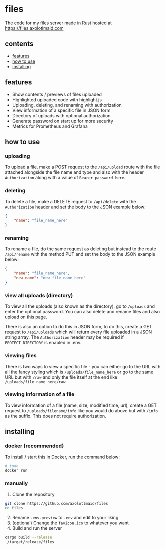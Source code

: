 # files
The code for my files server made in Rust hosted at https://files.axolotlmaid.com

## contents
- [features](#features)
- [how to use](#how-to-use)
- [installing](#installing)

## features
- Show contents / previews of files uploaded
- Highlighted uploaded code with highlight.js
- Uploading, deleting, and renaming with authorization
- View information of a specific file in JSON form
- Directory of uploads with optional authorization
- Generate password on start up for more security
- Metrics for Prometheus and Grafana

## how to use
### uploading
To upload a file, make a POST request to the `/api/upload` route with the file attached alongside the file name and type and also with the header `Authorization` along with a value of `Bearer password_here`.

### deleting
To delete a file, make a DELETE request to `/api/delete` with the `Authorization` header and set the body to the JSON example below:
```json
{
    "name": "file_name_here"
}
```

### renaming
To rename a file, do the same request as deleting but instead to the route `/api/rename` with the method PUT and set the body to the JSON example below:
```json
{
    "name": "file_name_here",
    "new_name": "new_file_name_here"
}
```

### view all uploads (directory)
To view all the uploads (also known as the directory), go to `/uploads` and enter the optional password. You can also delete and rename files and also upload on this page.

There is also an option to do this in JSON form, to do this, create a GET request to `/api/uploads` which will return every file uploaded in a JSON string array. The `Authorization` header may be required if `PROTECT_DIRECTORY` is enabled in .env.

### viewing files
There is two ways to view a specific file - you can either go to the URL with all the fancy styling which is `/uploads/file_name_here` or go to the same URL but with `/raw` and only the file itself at the end like `/uploads/file_name_here/raw`

### viewing information of a file
To view information of a file (name, size, modified time, url), create a GET request to `/uploads/filename/info` like you would do above but with `/info` as the suffix. This does not require authorization.

## installing
### docker (recommended)
To install / start this in Docker, run the command below:
```bash
# todo
docker run
```

### manually
1. Clone the repository
```bash
git clone https://github.com/axolotlmaid/files
cd files
```
2. Rename `.env.preview` to `.env` and edit to your liking
3. (optional) Change the `favicon.ico` to whatever you want
4. Build and run the server
```bash
cargo build --release
./target/release/files
```